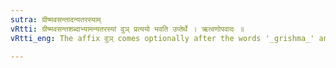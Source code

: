 ```yaml
---
sutra: ग्रीष्मवसन्तादन्यतरस्याम्
vRtti: ग्रीष्मवसन्तशब्दाभ्यामन्यतरस्यां वुञ् प्रत्ययो भवति उप्तेर्थे । ऋत्वणोपवादः ॥
vRtti_eng: The affix वुञ् comes optionally after the words '_grishma_' and '_vasanta_', in the sense of 'sown'.

---
```

